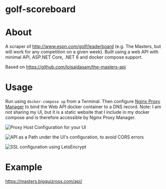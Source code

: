 # golf-scoreboard

# About
A scraper of http://www.espn.com/golf/leaderboard (e.g. The Masters, but will work for any competition on a given week). Built using a web API with minimal API, ASP.NET Core, .NET 6 and docker compose support.

Based on https://github.com/loisaidasam/the-masters-api

# Usage
Run using `docker-compose up` from a Terminal. Then configure [Nginx Proxy Manager](https://github.com/NginxProxyManager) to bind the Web API docker container to a DNS record.
Note: I am not sharing my UI, but it is a static website that I include in my docker compose and is therefore accessible by Nginx Proxy Manager.

![Proxy Host Configuration for your UI](https://user-images.githubusercontent.com/5255084/162196260-47fe4eb2-5e56-45f7-ac35-252b8f0f2cef.png)

![API as a Path under the UI's configuration, to avoid CORS errors](https://user-images.githubusercontent.com/5255084/162196263-93607daa-3494-41a7-a2b5-8e700bcfbbda.png)

![SSL configuration using LetsEncrypt](https://user-images.githubusercontent.com/5255084/162196267-2964821b-a070-4ed6-8672-944aca7d2d54.png)

# Example
https://masters.bigquizross.com/api/
